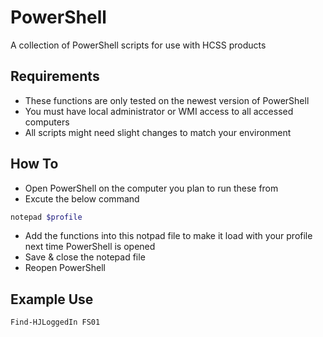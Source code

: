 # PowerShell
A collection of PowerShell scripts for use with HCSS products 

## Requirements
- These functions are only tested on the newest version of PowerShell
- You must have local administrator or WMI access to all accessed computers
- All scripts might need slight changes to match your environment

## How To
- Open PowerShell on the computer you plan to run these from
- Excute the below command

```PowerShell
notepad $profile
``` 

- Add the functions into this notpad file to make it load with your profile next time PowerShell is opened
- Save & close the notepad file
- Reopen PowerShell

## Example Use

```PowerShell
Find-HJLoggedIn FS01 
```
